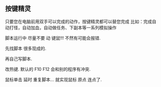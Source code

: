 ## 按键精灵

只要您在电脑前用双手可以完成的动作，按键精灵都可以替您完成
比如：完成自动打怪，自动加血，自动做任务、下副本等一系列模拟操作


脚本运行中  尽量不要 动 键鼠!!! 不然有可能会报错.


先找脚本   很多现成的.

再自己写脚本.

改热键. 默认的 F10 F12  会和别的程序有冲突.



鼠标单击  延时  重复脚本… 就实现鼠标 原点 连点了.


